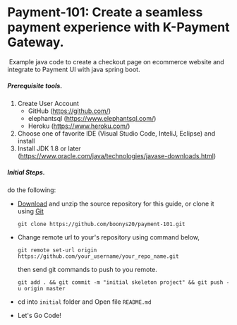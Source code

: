 # Payment-101: Create a seamless payment experience with K-Payment Gateway.

​	   Example java code to create a checkout page on ecommerce website and integrate to Payment UI with java spring boot.

##### Prerequisite tools.
   1. Create User Account 
      - GitHub  (https://github.com/)
      - elephantsql (https://www.elephantsql.com/)
      - Heroku (https://www.heroku.com/)
   2. Choose one of favorite IDE (Visual Studio Code, InteliJ, Eclipse) and install
   3. Install JDK 1.8 or later (https://www.oracle.com/java/technologies/javase-downloads.html)

##### Initial Steps. 
do the following:
-  [Download](https://github.com/boonys20/payment-101/archive/main.zip) and unzip the source repository for this guide, or clone it using [Git](https://git-scm.com/book/en/v2/Getting-Started-What-is-Git%3F)

   `git clone https://github.com/boonys20/payment-101.git`

- Change remote url to your's repository using command below,

   `git remote set-url origin https://github.com/your_username/your_repo_name.git` 

  then send git commands to push to you remote.

   `git add . && git commit -m "initial skeleton project" && git push -u origin master`

- cd into `initial` folder and Open file `README.md` 

- Let's Go Code!
